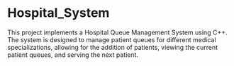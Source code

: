 # Hospital_System
This project implements a Hospital Queue Management System using C++.  The system is designed to manage patient queues for different medical specializations, allowing for the addition of patients, viewing the current patient queues, and serving the next patient.
